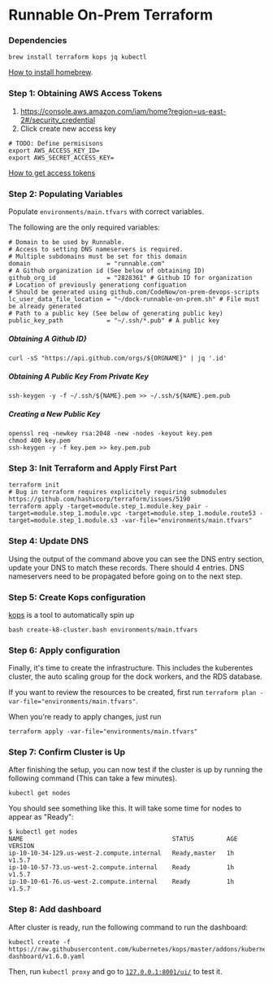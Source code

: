 # Runnable On-Prem Terraform

### Dependencies

```
brew install terraform kops jq kubectl
```

[How to install homebrew](https://brew.sh/).

### Step 1: Obtaining AWS Access Tokens

1. https://console.aws.amazon.com/iam/home?region=us-east-2#/security_credential
2. Click create new access key

```
# TODO: Define permisisons
export AWS_ACCESS_KEY_ID=
export AWS_SECRET_ACCESS_KEY=

```
[How to get access tokens](http://docs.aws.amazon.com/lambda/latest/dg/getting-started.html)

### Step 2: Populating Variables

Populate `environments/main.tfvars` with correct variables.

The following are the only required variables:

```
# Domain to be used by Runnable.
# Access to setting DNS nameservers is required.
# Multiple subdomains must be set for this domain
domain                     = "runnable.com"
# A Github organization id (See below of obtaining ID)
github_org_id              = "2828361" # Github ID for organization
# Location of previously generationg configuation
# Should be generated using github.com/CodeNow/on-prem-devops-scripts
lc_user_data_file_location = "~/dock-runnable-on-prem.sh" # File must be already generated
# Path to a public key (See below of generating public key)
public_key_path            = "~/.ssh/*.pub" # A public key
```

##### Obtaining A Github ID}

```
curl -sS "https://api.github.com/orgs/${ORGNAME}" | jq '.id'
```

##### Obtaining A Public Key From Private Key

```
ssh-keygen -y -f ~/.ssh/${NAME}.pem >> ~/.ssh/${NAME}.pem.pub
```

##### Creating a New Public Key 
```
openssl req -newkey rsa:2048 -new -nodes -keyout key.pem
chmod 400 key.pem
ssh-keygen -y -f key.pem >> key.pem.pub
```

### Step 3: Init Terraform and Apply First Part

```
terraform init
# Bug in terraform requires explicitely requiring submodules https://github.com/hashicorp/terraform/issues/5190
terraform apply -target=module.step_1.module.key_pair -target=module.step_1.module.vpc -target=module.step_1.module.route53 -target=module.step_1.module.s3 -var-file="environments/main.tfvars"
```

### Step 4: Update DNS

Using the output of the command above you can see the DNS entry section, update your DNS to match these records. There should 4 entries. DNS nameservers need to be propagated before going on to the next step.

### Step 5: Create Kops configuration

[kops]() is a tool to automatically spin up

```
bash create-k8-cluster.bash environments/main.tfvars
```

### Step 6: Apply configuration

Finally, it's time to create the infrastructure. This includes the kuberentes cluster, the auto scaling group for the dock workers, and the RDS database.

If you want to review the resources to be created, first run `terraform plan -var-file="environments/main.tfvars"`.

When you're ready to apply changes, just run

```
terraform apply -var-file="environments/main.tfvars"
```

### Step 7: Confirm Cluster is Up

After finishing the setup, you can now test if the cluster is up by running the following command (This can take a few minutes).

```
kubectl get nodes
``` 

You should see something like this. It will take some time for nodes to appear as "Ready":

```
$ kubectl get nodes
NAME                                         STATUS         AGE       VERSION
ip-10-10-34-129.us-west-2.compute.internal   Ready,master   1h        v1.5.7
ip-10-10-57-73.us-west-2.compute.internal    Ready          1h        v1.5.7
ip-10-10-61-76.us-west-2.compute.internal    Ready          1h        v1.5.7
```

### Step 8: Add dashboard

After cluster is ready, run the following command to run the dashboard:

```
kubectl create -f https://raw.githubusercontent.com/kubernetes/kops/master/addons/kubernetes-dashboard/v1.6.0.yaml
```

Then, run `kubectl proxy` and go to [`127.0.0.1:8001/ui/`](http://127.0.0.1:8001/ui) to test it.
